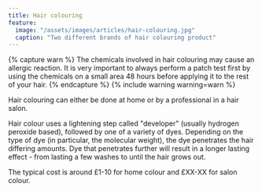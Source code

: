 ```yaml
---
title: Hair colouring
feature:
  image: "/assets/images/articles/hair-colouring.jpg"
  caption: "Two different brands of hair colouring product"
---
```


{% capture warn %}
The chemicals involved in hair colouring may cause an allergic reaction. It is very important to always perform a patch test first by using the chemicals on a small area 48 hours before applying it to the rest of your hair.
{% endcapture %}
{% include warning warning=warn %}

Hair colouring can either be done at home or by a professional in a hair salon. 

Hair colour uses a lightening step called "developer" (usually hydrogen peroxide based), followed by one of a variety of dyes. Depending on the type of dye (in particular, the molecular weight), the dye penetrates the hair differing amounts. Dye that penetrates further will result in a longer lasting effect - from lasting a few washes to until the hair grows out.

The typical cost is around £1-10 for home colour and £XX-XX for salon colour.